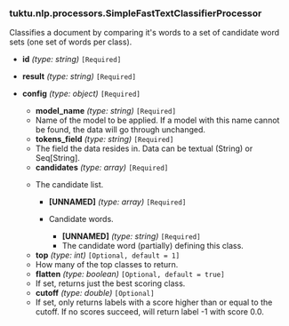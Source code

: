 ### tuktu.nlp.processors.SimpleFastTextClassifierProcessor
Classifies a document by comparing it's words to a set of candidate word sets (one set of words per class).

  * **id** *(type: string)* `[Required]`

  * **result** *(type: string)* `[Required]`

  * **config** *(type: object)* `[Required]`

    * **model_name** *(type: string)* `[Required]`
    - Name of the model to be applied. If a model with this name cannot be found, the data will go through unchanged.

    * **tokens_field** *(type: string)* `[Required]`
    - The field the data resides in. Data can be textual (String) or Seq[String].

    * **candidates** *(type: array)* `[Required]`
    - The candidate list.

      * **[UNNAMED]** *(type: array)* `[Required]`
      - Candidate words.

        * **[UNNAMED]** *(type: string)* `[Required]`
        - The candidate word (partially) defining this class.

    * **top** *(type: int)* `[Optional, default = 1]`
    - How many of the top classes to return.

    * **flatten** *(type: boolean)* `[Optional, default = true]`
    - If set, returns just the best scoring class.

    * **cutoff** *(type: double)* `[Optional]`
    - If set, only returns labels with a score higher than or equal to the cutoff. If no scores succeed, will return label -1 with score 0.0.

